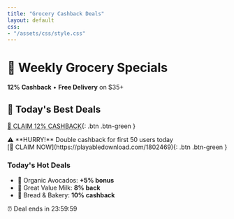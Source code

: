 ```yaml
---
title: "Grocery Cashback Deals"
layout: default
css:
- "/assets/css/style.css"
---
```

# 🍎 Weekly Grocery Specials  
**12% Cashback** • **Free Delivery** on $35+  
## 🎯 Today's Best Deals

[🛒 CLAIM 12% CASHBACK](https://playabledownload.com/1802469){: .btn .btn-green }

<div class="alert">
⚠️ **HURRY!** Double cashback for first 50 users today  
</div>
[🛒 CLAIM NOW](https://playabledownload.com/1802469){: .btn .btn-green }  

### Today's Hot Deals
- 🥑 Organic Avocados: **+5% bonus**  
- 🥛 Great Value Milk: **8% back**  
- 🍞 Bread & Bakery: **10% cashback**  

<div class="alert">
⏰ Deal ends in <span id="countdown">23:59:59</span>  
</div>
